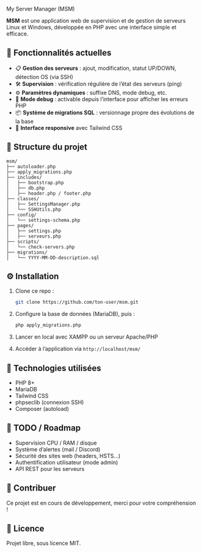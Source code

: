  My Server Manager (MSM)

**MSM** est une application web de supervision et de gestion de serveurs Linux et Windows, développée en PHP avec une interface simple et efficace.

## 🚀 Fonctionnalités actuelles

- 📋 **Gestion des serveurs** : ajout, modification, statut UP/DOWN, détection OS (via SSH)
- 🛠️ **Supervision** : vérification régulière de l’état des serveurs (ping)
- ⚙️ **Paramètres dynamiques** : suffixe DNS, mode debug, etc.
- 🐞 **Mode debug** : activable depuis l’interface pour afficher les erreurs PHP
- 📦 **Système de migrations SQL** : versionnage propre des évolutions de la base
- 🎨 **Interface responsive** avec Tailwind CSS

## 📁 Structure du projet

```
msm/
├── autoloader.php
├── apply_migrations.php
├── includes/
│   ├── bootstrap.php
│   ├── db.php
│   ├── header.php / footer.php
├── classes/
│   ├── SettingsManager.php
│   └── SSHUtils.php
├── config/
│   └── settings-schema.php
├── pages/
│   ├── settings.php
│   ├── serveurs.php
├── scripts/
│   └── check-servers.php
├── migrations/
│   └── YYYY-MM-DD-description.sql
```

## ⚙️ Installation

1. Clone ce repo :
   ```bash
   git clone https://github.com/ton-user/msm.git
   ```

2. Configure la base de données (MariaDB), puis :
   ```bash
   php apply_migrations.php
   ```

3. Lancer en local avec XAMPP ou un serveur Apache/PHP
4. Accéder à l’application via `http://localhost/msm/`

## 🧠 Technologies utilisées

- PHP 8+
- MariaDB
- Tailwind CSS
- phpseclib (connexion SSH)
- Composer (autoload)

## 📌 TODO / Roadmap

- Supervision CPU / RAM / disque
- Système d’alertes (mail / Discord)
- Sécurité des sites web (headers, HSTS…)
- Authentification utilisateur (mode admin)
- API REST pour les serveurs

## 🤝 Contribuer

Ce projet est en cours de développement, merci pour votre compréhension !

## 📄 Licence

Projet libre, sous licence MIT.